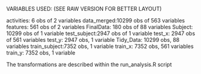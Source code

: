VARIABLES USED: (SEE RAW VERSION FOR BETTER LAYOUT)

activities: 6 obs of 2 variables
data_merged:10299 obs of 563 variables
features: 561 obs of 2 variables
FinalData: 180 obs of 88 variables
Subject: 10299 obs of 1 variable
test_subject:2947 obs of 1 variable
test_x: 2947 obs of 561 variables
test_y: 2947 obs, 1 variable
Tidy_Data: 10299 obs, 88 variables
train_subject:7352 obs, 1 variable
train_x: 7352 obs, 561 variables
train_y: 7352 obs, 1 variable

The transformations are described within the run_analysis.R script
